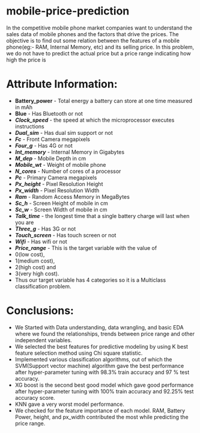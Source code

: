 # mobile-price-prediction


In the competitive mobile phone market companies want to understand the sales data of mobile phones and the factors that drive the prices. The objective is to find out some relation between the features of a mobile phone(eg:- RAM, Internal Memory, etc) and its selling price. In this problem, we do not have to predict the actual price but a price range indicating how high the price is


# Attribute Information:
* **Battery_power** - Total energy a battery can store at one time measured in mAh
* **Blue** - Has Bluetooth or not
* ***Clock_speed*** - the speed at which the microprocessor executes instructions
* ***Dual_sim*** - Has dual sim support or not
* ***Fc*** - Front Camera megapixels
* ***Four_g*** - Has 4G or not
* ***Int_memory*** - Internal Memory in Gigabytes
* ***M_dep*** - Mobile Depth in cm
* ***Mobile_wt*** - Weight of mobile phone
* ***N_cores*** - Number of cores of a processor
* ***Pc*** - Primary Camera megapixels
* ***Px_height*** - Pixel Resolution Height
* ***Px_width*** - Pixel Resolution Width
* ***Ram*** - Random Access Memory in MegaBytes
* ***Sc_h*** - Screen Height of mobile in cm
* ***Sc_w*** - Screen Width of mobile in cm
* ***Talk_time*** - the longest time that a single battery charge will last when you are
* ***Three_g*** - Has 3G or not
* ***Touch_screen*** - Has touch screen or not
* ***Wifi*** - Has wifi or not
* ***Price_range*** - This is the target variable with the value of 
* 0(low cost), 
* 1(medium cost),
* 2(high cost) and
* 3(very high cost).
* Thus our target variable has 4 categories so it is a Multiclass classification problem.

# Conclusions:
* We Started with Data understanding, data wrangling, and basic EDA where we found the relationships,
trends between price range and other independent variables.
* We selected the best features for predictive modeling by using K best feature selection method using
Chi square statistic.
* Implemented various classification algorithms, out of which the SVM(Support vector machine) algorithm
gave the best performance after hyper-parameter tuning with 98.3% train accuracy and 97 % test
accuracy.
* XG boost is the second best good model which gave good performance after hyper-parameter tuning
with 100% train accuracy and 92.25% test accuracy score.
* KNN gave a very worst model performance.
* We checked for the feature importance of each model. RAM, Battery Power, height, and px_width
contributed the most while predicting the price range.
